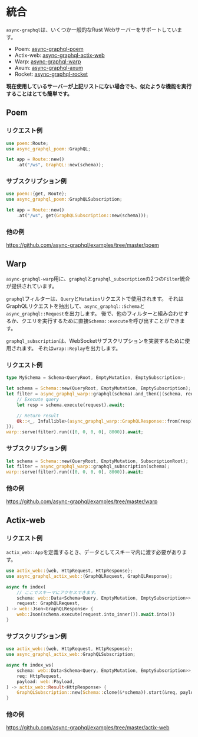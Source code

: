 # 統合

`async-graphql`は、いくつか一般的なRust Webサーバーをサポートしています。

- Poem: [async-graphql-poem](https://crates.io/crates/async-graphql-poem)
- Actix-web: [async-graphql-actix-web](https://crates.io/crates/async-graphql-actix-web)
- Warp: [async-graphql-warp](https://crates.io/crates/async-graphql-warp)
- Axum: [async-graphql-axum](https://crates.io/crates/async-graphql-axum)
- Rocket: [async-graphql-rocket](https://crates.io/crates/async-graphql-rocket)

**現在使用しているサーバーが上記リストにない場合でも、似たような機能を実行することはとても簡単です。**

## Poem

### リクエスト例

```rust
use poem::Route;
use async_graphql_poem::GraphQL;

let app = Route::new()
    .at("/ws", GraphQL::new(schema));
```

### サブスクリプション例

```rust
use poem::{get, Route};
use async_graphql_poem::GraphQLSubscription;

let app = Route::new()
    .at("/ws", get(GraphQLSubscription::new(schema)));
```

### 他の例

<https://github.com/async-graphql/examples/tree/master/poem>

## Warp

`async-graphql-warp`用に、`graphql`と`graphql_subscription`の2つの`Filter`統合が提供されています。

`graphql`フィルターは、`Query`と`Mutation`リクエストで使用されます。
それはGraphQLリクエストを抽出して、`async_graphql::Schema`と`async_graphql::Request`を出力します。
後で、他のフィルターと組み合わせするか、クエリを実行するために直接`Schema::execute`を呼び出すことができます。

`graphql_subscription`は、WebSocketサブスクリプションを実装するために使用されます。
それは`wrap::Replay`を出力します。

### リクエスト例

```rust
type MySchema = Schema<QueryRoot, EmptyMutation, EmptySubscription>;

let schema = Schema::new(QueryRoot, EmptyMutation, EmptySubscription);
let filter = async_graphql_warp::graphql(schema).and_then(|(schema, request): (MySchema, async_graphql::Request)| async move {
    // Execute query
    let resp = schema.execute(request).await;

    // Return result
    Ok::<_, Infallible>(async_graphql_warp::GraphQLResponse::from(resp))
});
warp::serve(filter).run(([0, 0, 0, 0], 8000)).await;
```

### サブスクリプション例

```rust
let schema = Schema::new(QueryRoot, EmptyMutation, SubscriptionRoot);
let filter = async_graphql_warp::graphql_subscription(schema);
warp::serve(filter).run(([0, 0, 0, 0], 8000)).await;
```

### 他の例

<https://github.com/async-graphql/examples/tree/master/warp>

## Actix-web

### リクエスト例

`actix_web::App`を定義するとき、データとしてスキーマ内に渡す必要があります。

```rust
use actix_web::{web, HttpRequest, HttpResponse};
use async_graphql_actix_web::{GraphQLRequest, GraphQLResponse};

async fn index(
    // ここでスキーマにアクセスできます。
    schema: web::Data<Schema<Query, EmptyMutation, EmptySubscription>>,
    request: GraphQLRequest,
) -> web::Json<GraphQLResponse> {
    web::Json(schema.execute(request.into_inner()).await.into())
}
```

### サブスクリプション例

```rust
use actix_web::{web, HttpRequest, HttpResponse};
use async_graphql_actix_web::GraphQLSubscription;

async fn index_ws(
    schema: web::Data<Schema<Query, EmptyMutation, EmptySubscription>>,
    req: HttpRequest,
    payload: web::Payload,
) -> actix_web::Result<HttpResponse> {
    GraphQLSubscription::new(Schema::clone(&*schema)).start(&req, payload)
}
```

### 他の例

<https://github.com/async-graphql/examples/tree/master/actix-web>
